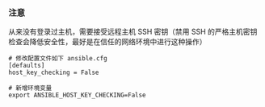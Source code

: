 ### 注意

从来没有登录过主机，需要接受远程主机 SSH 密钥（禁用 SSH 的严格主机密钥检查会降低安全性，最好是在信任的网络环境中进行这种操作）

```
# 修改配置文件如下 ansible.cfg
[defaults]
host_key_checking = False

# 新增环境变量
export ANSIBLE_HOST_KEY_CHECKING=False
```
